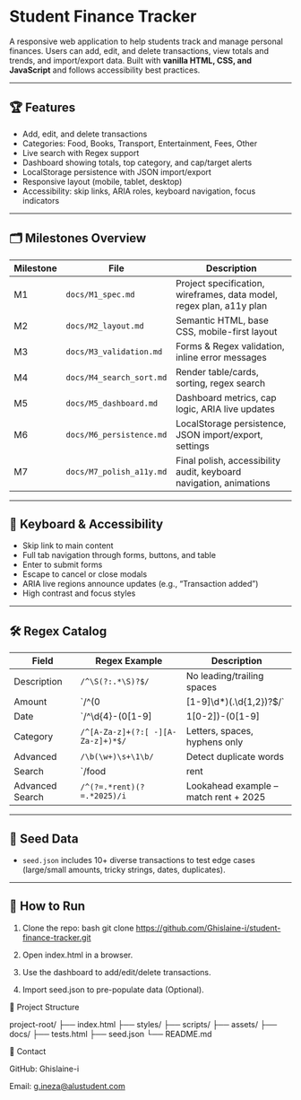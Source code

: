 # Student Finance Tracker

A responsive web application to help students track and manage personal finances. Users can add, edit, and delete transactions, view totals and trends, and import/export data. Built with **vanilla HTML, CSS, and JavaScript** and follows accessibility best practices.

---

## 🏆 Features

- Add, edit, and delete transactions
- Categories: Food, Books, Transport, Entertainment, Fees, Other
- Live search with Regex support
- Dashboard showing totals, top category, and cap/target alerts
- LocalStorage persistence with JSON import/export
- Responsive layout (mobile, tablet, desktop)
- Accessibility: skip links, ARIA roles, keyboard navigation, focus indicators

---

## 🗂 Milestones Overview

| Milestone | File | Description |
|-----------|------|-------------|
| M1 | `docs/M1_spec.md` | Project specification, wireframes, data model, regex plan, a11y plan |
| M2 | `docs/M2_layout.md` | Semantic HTML, base CSS, mobile-first layout |
| M3 | `docs/M3_validation.md` | Forms & Regex validation, inline error messages |
| M4 | `docs/M4_search_sort.md` | Render table/cards, sorting, regex search |
| M5 | `docs/M5_dashboard.md` | Dashboard metrics, cap logic, ARIA live updates |
| M6 | `docs/M6_persistence.md` | LocalStorage persistence, JSON import/export, settings |
| M7 | `docs/M7_polish_a11y.md` | Final polish, accessibility audit, keyboard navigation, animations |

---

## 📐 Keyboard & Accessibility

- Skip link to main content  
- Full tab navigation through forms, buttons, and table  
- Enter to submit forms  
- Escape to cancel or close modals  
- ARIA live regions announce updates (e.g., “Transaction added”)  
- High contrast and focus styles

---

## 🛠 Regex Catalog

| Field | Regex Example | Description |
|-------|----------------|-------------|
| Description | `/^\S(?:.*\S)?$/` | No leading/trailing spaces |
| Amount | `/^(0|[1-9]\d*)(\.\d{1,2})?$/` | Numeric amount, up to 2 decimals |
| Date | `/^\d{4}-(0[1-9]|1[0-2])-(0[1-9]|[12]\d|3[01])$/` | Date format YYYY-MM-DD |
| Category | `/^[A-Za-z]+(?:[ -][A-Za-z]+)*$/` | Letters, spaces, hyphens only |
| Advanced | `/\b(\w+)\s+\1\b/` | Detect duplicate words |
| Search | `/food|rent|transport/i` | Basic OR search |
| Advanced Search | `/^(?=.*rent)(?=.*2025)/i` | Lookahead example – match rent + 2025 |

---

## 💾 Seed Data

- `seed.json` includes 10+ diverse transactions to test edge cases (large/small amounts, tricky strings, dates, duplicates).

---

## 🚀 How to Run

1. Clone the repo:
bash
git clone https://github.com/Ghislaine-i/student-finance-tracker.git

2. Open index.html in a browser.

3. Use the dashboard to add/edit/delete transactions.

4. Import seed.json to pre-populate data (Optional).
   
📂 Project Structure

project-root/
├── index.html
├── styles/
├── scripts/
├── assets/
├── docs/
├── tests.html
├── seed.json
└── README.md

📧 Contact

GitHub: Ghislaine-i

Email: g.ineza@alustudent.com
